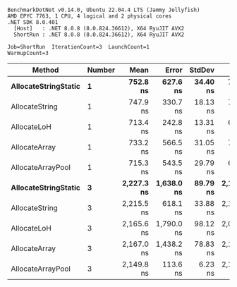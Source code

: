 ```

BenchmarkDotNet v0.14.0, Ubuntu 22.04.4 LTS (Jammy Jellyfish)
AMD EPYC 7763, 1 CPU, 4 logical and 2 physical cores
.NET SDK 8.0.401
  [Host]   : .NET 8.0.8 (8.0.824.36612), X64 RyuJIT AVX2
  ShortRun : .NET 8.0.8 (8.0.824.36612), X64 RyuJIT AVX2

Job=ShortRun  IterationCount=3  LaunchCount=1  
WarmupCount=3  

```
| Method               | Number | Mean       | Error      | StdDev   | Min        | Max        | Gen0   | Gen1   | Allocated |
|--------------------- |------- |-----------:|-----------:|---------:|-----------:|-----------:|-------:|-------:|----------:|
| **AllocateStringStatic** | **1**      |   **752.8 ns** |   **627.6 ns** | **34.40 ns** |   **714.9 ns** |   **782.1 ns** | **0.0124** | **0.0114** |   **1.02 KB** |
| AllocateString       | 1      |   747.9 ns |   330.7 ns | 18.13 ns |   727.0 ns |   759.1 ns | 0.0124 | 0.0114 |   1.02 KB |
| AllocateLoH          | 1      |   713.4 ns |   242.8 ns | 13.31 ns |   698.4 ns |   723.7 ns | 0.0124 | 0.0114 |   1.02 KB |
| AllocateArray        | 1      |   733.2 ns |   566.5 ns | 31.05 ns |   703.4 ns |   765.3 ns | 0.0124 | 0.0114 |   1.02 KB |
| AllocateArrayPool    | 1      |   715.3 ns |   543.5 ns | 29.79 ns |   688.5 ns |   747.4 ns | 0.0124 | 0.0114 |   1.02 KB |
| **AllocateStringStatic** | **3**      | **2,227.3 ns** | **1,638.0 ns** | **89.79 ns** | **2,174.1 ns** | **2,330.9 ns** | **0.0343** | **0.0305** |   **3.07 KB** |
| AllocateString       | 3      | 2,215.5 ns |   618.1 ns | 33.88 ns | 2,193.8 ns | 2,254.5 ns | 0.0343 | 0.0305 |   3.07 KB |
| AllocateLoH          | 3      | 2,165.6 ns | 1,790.0 ns | 98.12 ns | 2,062.7 ns | 2,258.1 ns | 0.0343 | 0.0305 |   3.07 KB |
| AllocateArray        | 3      | 2,167.0 ns | 1,438.2 ns | 78.83 ns | 2,107.4 ns | 2,256.4 ns | 0.0343 | 0.0305 |   3.07 KB |
| AllocateArrayPool    | 3      | 2,149.8 ns |   113.6 ns |  6.23 ns | 2,143.2 ns | 2,155.6 ns | 0.0343 | 0.0305 |   3.07 KB |

